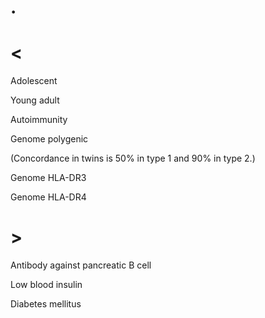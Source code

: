 # .

# <

Adolescent

Young adult

Autoimmunity

Genome polygenic

(Concordance in twins is 50% in type 1 and 90% in type 2.)

Genome HLA-DR3

Genome HLA-DR4

# >

Antibody against pancreatic B cell

Low blood insulin

Diabetes mellitus
